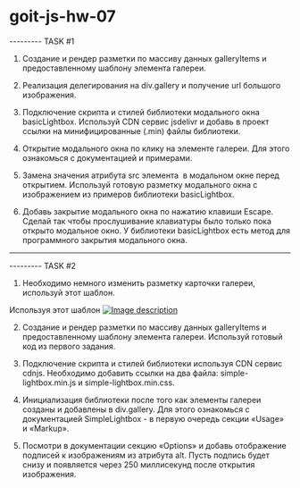 # goit-js-hw-07

--------- TASK #1

1. Создание и рендер разметки по массиву данных galleryItems и предоставленному
   шаблону элемента галереи.

2. Реализация делегирования на div.gallery и получение url большого изображения.

3. Подключение скрипта и стилей библиотеки модального окна basicLightbox.
   Используй CDN сервис jsdelivr и добавь в проект ссылки на минифицированные
   (.min) файлы библиотеки.

4. Открытие модального окна по клику на элементе галереи. Для этого ознакомься с
   документацией и примерами.

5. Замена значения атрибута src элемента <img> в модальном окне перед открытием.
   Используй готовую разметку модального окна с изображением из примеров
   библиотеки basicLightbox.

6. Добавь закрытие модального окна по нажатию клавиши Escape. Сделай так чтобы
   прослушивание клавиатуры было только пока открыто модальное окно. У
   библиотеки basicLightbox есть метод для программного закрытия модального
   окна.

---

--------- TASK #2

1. Необходимо немного изменить разметку карточки галереи, используй этот шаблон.

Используя этот шаблон <a class="gallery__item" href="large-image.jpg">
<img class="gallery__image" src="small-image.jpg" alt="Image description" />
</a>

2. Создание и рендер разметки по массиву данных galleryItems и предоставленному
   шаблону элемента галереи. Используй готовый код из первого задания.

3. Подключение скрипта и стилей библиотеки используя CDN сервис cdnjs.
   Необходимо добавить ссылки на два файла: simple-lightbox.min.js и
   simple-lightbox.min.css.

4. Инициализация библиотеки после того как элементы галереи созданы и добавлены
   в div.gallery. Для этого ознакомься с документацией SimpleLightbox - в первую
   очередь секции «Usage» и «Markup».

5. Посмотри в документации секцию «Options» и добавь отображение подписей к
   изображениям из атрибута alt. Пусть подпись будет снизу и появляется через
   250 миллисекунд после открытия изображения.
